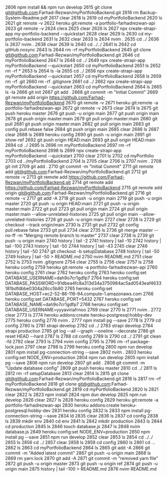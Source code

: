  2606  npm install && npm run develop
 2615  git clone git@github.com:Farhad-Rezwan/myPortfolioBackend.git
 2616  rm Backup-System-Readme.pdf
 2617  clear
 2618  ls
 2619  cd myPortfolioBackend
 2620  ls
 2621  git remote -v
 2622  heroku git:remote -a portfolio-farhadrezwan-api
 2623  git remote -v
 2624  clera
 2625  clear
 2626  ls
 2627  npx create-strapi-app my-portfolio-backend --quickstart
 2628  clear
 2629  ls
 2630  cd my-portfolio-backend
 2631  ls
 2632  clear
 2633  ls
 2634  nvim .
 2635  cd ../
 2636  ls
 2637  nvim .
 2638  clear
 2639  ls
 2640  cd ../../
 2641  ls
 2642  cd gitHub.nosync
 2643  ls
 2644  rm -rf myPortfolioBackend
 2645  git clone git@github.com:Farhad-Rezwan/myPortfolioBackend.git
 2646  cd myPortfolioBackend
 2647  ls
 2648  cd ../
 2649  npx create-strapi-app myPortfolioBackend --quickstart
 2650  cd myPortfolioBackend
 2651  ls
 2652  rm -rf *
 2653  ls
 2654  ls -la
 2655  cd ../
 2656  npx create-strapi-app myPortfolioBackend --quickstart
 2657  cd myPortfolioBackend
 2658  ls
 2659  rm -rf .git
 2660  rm -rf .gitignore
 2661  cd ../
 2662  npx create-strapi-app myPortfolioBackend --quickstart
 2663  cd myPortfolioBackend
 2664  ls
 2665  ls -la
 2666  git init
 2667  git add .
 2668  git commit -m "Initial Commit"
 2669  git remote add origin https://github.com/Farhad-Rezwan/myPortfolioBackend
 2670  git remote -v
 2671  heroku git:remote -a portfolio-farhadrezwan-api
 2672  git remote -v
 2673  clear
 2674  ls
 2675  git push heroku master
 2676  git push -u origin main
 2677  git push origin main
 2678  git push origin master:main
 2679  git pull origin master:main
 2680  git pull
 2681  git push origin master:main
 2682  git pull origin main
 2683  git config pull.rebase false
 2684  git push origin main
 2685  clear
 2686  ls
 2687  clear
 2688  ls
 2689  heroku config
 2690  git push -u origin main
 2691  git show-ref
 2692  git push origin HEAD:main
 2693  git pull origin HEAD:main
 2694  cd ../
 2695  ls
 2696  rm myPortfolioBackend
 2697  rm -rf myPortfolioBackend
 2698  ls
 2699  npx create-strapi-app myPortfolioBackend --quickstart
 2700  clear
 2701  ls
 2702  cd myPortfolio
 2703  cd ../myPortfolioBackend
 2704  ls
 2705  clear
 2706  ls
 2707  nvim .
 2708  git init
 2709  git add .
 2710  git commit -m "Initial Commit"
 2711  git remote add git@github.com:Farhad-Rezwan/myPortfolioBackend.git
 2712  git remote -v
 2713  git remote add https://github.com/Farhad-Rezwan/myPortfolioBackend.git
 2714  git remote add https://github.com/Farhad-Rezwan/myPortfolioBackend
 2715  git remote add origin git@github.com:Farhad-Rezwan/myPortfolioBackend.git
 2716  git remote -v
 2717  git add -A
 2718  git push -u origin main
 2719  git push -u orgin master
 2720  git push -u origin HEAD:main
 2721  git push -u origin master:main
 2722  git pull
 2723  git pull origin main
 2724  git pull origin master:main --allow-unrelated-histories
 2725  git pull origin main --allow-unrelated-histories
 2726  git push -u origin main
 2727  clear
 2728  ls
 2729  git checkout --track origin/main
 2730  ls
 2731  git pull
 2732  git config pull.rebase false
 2733  git pull
 2734  clear
 2735  ls
 2736  git merge master --no-ff -m "Merging remote branch to master"
 2737  clear
 2738  ls
 2739  git push -u origin main
 2740  history | tail -2
 2741  history | tail -10
 2742  history | tail -100
 2743  history | tail -50
 2744  history | tail -43
 2745  clear
 2746  history | tail -50
 2747  git checkout -b setupDatabase
 2748  history | tail -50
 2749  history | tail -50 > README.md
 2750  nvim README.md
 2751  clear
 2752  ls
 2753  nvim .gitignore
 2754  clear
 2755  ls
 2756  clear
 2757  ls
 2758  heroku config
 2759  heroku git:remote -a portfolio-farhadrezwan-api
 2760  heroku config
 2761  clear
 2762  heroku config
 2763  heroku config:set DATABASE_USERNAME=dah9o7cr1gdfp7
 2764  heroku config:set DATABASE_PASSWORD=91dbea4fc8a313d34a3750984ac5ad0543eaf4633181bdfdbbe0304a26cc5b80
 2765  heroku config:set DATABASE_HOST=ec2-52-86-116-94.compute-1.amazonaws.com
 2766  heroku config:set DATABASE_PORT=5432
 2767  heroku config:set DATABASE_NAME=dah9o7cr1gdfp7
 2768  heroku config:set DATABASE_USERNAME=yyyaviriafrnoo
 2769  clear
 2770  ls
 2771  nvim .
 2772  clear
 2773  ls
 2774  heroku addons:create heroku-postgresql:hobby-dev
 2775  heroku config
 2776  nvim .
 2777  npm install pg --save
 2778  ls
 2779  cd config
 2780  ls
 2781  strapi develop
 2782  cd ../
 2783  strapi develop
 2784  strapi production
 2785  git log --all --graph --oneline --decorate
 2786  git reset HEAD --hard
 2787  ls
 2788  cd config
 2789  ls
 2790  cd ../
 2791  git clean -fd
 2792  clear
 2793  ls
 2794  nvim config
 2795  ls
 2796  rm -rf package-lock.json
 2797  clear
 2798  ls
 2799  heroku config
 2800  npm run develop
 2801  npm install pg-connection-string --save
 2802  nvim .
 2803  heroku config:set NODE_ENV=production
 2804  npm run develop
 2805  npm install pg --save
 2806  npm run develop
 2807  git add .
 2808  git commit -m "Update database config"
 2809  git push heroku master
 2810  cd ../
 2811  ls
 2812  rm -rf setupDatabase
 2813  clear
 2814  ls
 2815  git clone git@github.com:Farhad-Rezwan/myPortfolioBackend.git
 2816  ls
 2817  rm -rf myPortfolioBackend
 2818  git clone git@github.com:Farhad-Rezwan/myPortfolioBackend.git
 2819  cd myPortfolioBackend
 2820  ls
 2821  clear
 2822  ls
 2823  npm install
 2824  npm dun develop
 2825  npm run develop
 2826  clear
 2827  ls
 2828  heroku config
 2829  heroku git:remote -a portfolio-farhadrezwan-api
 2830  heroku addons:create heroku-postgresql:hobby-dev
 2831  heroku config
 2832  ls
 2833  npm install pg-connection-string --save
 2834  ld
 2835  clear
 2836  ls
 2837  cd config
 2838  ls
 2839  mkdir env
 2840  cd env
 2841  ls
 2842  mkdir production
 2843  ls
 2844  cd production
 2845  ls
 2846  touch database.js
 2847  ls
 2848  nvim database.js
 2849  heroku config:set NODE_ENV=production
 2850  npm install pg --save
 2851  npm run develop
 2852  clear
 2853  ls
 2854  cd ../../
 2855  ls
 2856  cd ../
 2857  clear
 2858  ls
 2859  cd config
 2860  ls
 2861  cd ...
 2862  ls
 2863  cd myPortfolioBackend
 2864  ls
 2865  git add -A
 2866  git commit -m "Added latest commit"
 2867  git push -u origin main
 2868  ls
 2869  rm yarn.lock
 2870  git add -A
 2871  git commit -m "removed yarn file"
 2872  git push -u origin master
 2873  git push -u origin ref
 2874  git push -u origin main
 2875  history | tail -100 > README.md
 2876  nvim README.md
